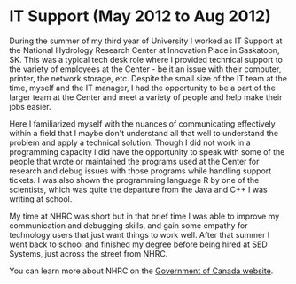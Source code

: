 # IT Support (May 2012 to Aug 2012)
During the summer of my third year of University I worked as IT Support at the National Hydrology Research Center at Innovation Place in Saskatoon, SK. This was a typical tech desk role where I provided technical support to the variety of employees at the Center - be it an issue with their computer, printer, the network storage, etc. Despite the small size of the IT team at the time, myself and the IT manager, I had the opportunity to be a part of the larger team at the Center and meet a variety of people and help make their jobs easier.

Here I familiarized myself with the nuances of communicating effectively within a field that I maybe don't understand all that well to understand the problem and apply a technical solution. Though I did not work in a programming capacity I did have the opportunity to speak with some of the people that wrote or maintained the programs used at the Center for research and debug issues with those programs while handling support tickets. I was also shown the programming language R by one of the scientists, which was quite the departure from the Java and C++ I was writing at school.

My time at NHRC was short but in that brief time I was able to improve my communication and debugging skills, and gain some empathy for technology users that just want things to work well. After that summer I went back to school and finished my degree before being hired at SED Systems, just across the street from NHRC.

You can learn more about NHRC on the [Government of Canada website](https://www.canada.ca/en/environment-climate-change/services/science-technology/centres/saskatchewan.html#nhrc).
